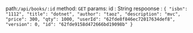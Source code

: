 path:`/api/books/:id`
method: `GET`
params: id : String
respoonse :
`{
    "isbn": "1112",
    "title": "dotnet",
    "author": "taoz",
    "description": "mvc",
    "price": 300,
    "qty": 1000,
    "userId": "62fde8f846ec72017634def8",
    "version": 0,
    "id": "62fde9158d472666bd19098b"
}`